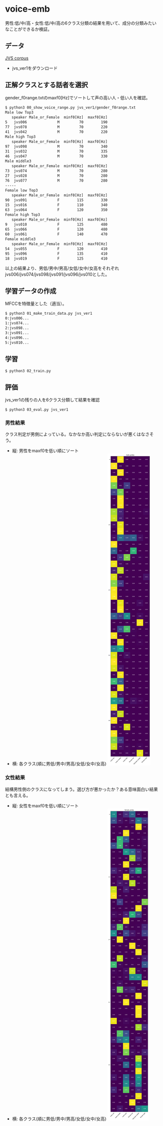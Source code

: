 # voice-emb
男性:低/中/高・女性:低/中/高の6クラス分類の結果を用いて、成分の分類みたいなことができるか検証。

## データ
[JVS corpus](https://sites.google.com/site/shinnosuketakamichi/research-topics/jvs_corpus)
+ jvs_ver1をダウンロード

##  正解クラスとする話者を選択
gender_f0range.txtのmaxf0[Hz]でソートして声の高い人・低い人を確認。

```
$ python3 00_show_voice_range.py jvs_ver1/gender_f0range.txt 
Male low Top3
   speaker Male_or_Female  minf0[Hz]  maxf0[Hz]
5   jvs006              M         70        190
77  jvs078              M         70        220
41  jvs042              M         70        220
Male high Top3
   speaker Male_or_Female  minf0[Hz]  maxf0[Hz]
97  jvs098              M         70        340
31  jvs032              M         70        335
46  jvs047              M         70        330
Male middle3
   speaker Male_or_Female  minf0[Hz]  maxf0[Hz]
73  jvs074              M         70        280
27  jvs028              M         70        280
76  jvs077              M         70        280
-----
Female low Top3
   speaker Male_or_Female  minf0[Hz]  maxf0[Hz]
90  jvs091              F        115        330
15  jvs016              F        110        340
63  jvs064              F        120        350
Female high Top3
   speaker Male_or_Female  minf0[Hz]  maxf0[Hz]
9   jvs010              F        125        480
65  jvs066              F        120        480
60  jvs061              F        140        470
Female middle3
   speaker Male_or_Female  minf0[Hz]  maxf0[Hz]
54  jvs055              F        120        410
95  jvs096              F        135        410
18  jvs019              F        125        410
```

以上の結果より、男低/男中/男高/女低/女中/女高をそれぞれjvs006/jvs074/jvs098/jvs091/jvs096/jvs010とした。

## 学習データの作成
MFCCを特徴量とした（適当）。
```
$ python3 01_make_train_data.py jvs_ver1
0:jvs006...
1:jvs074...
2:jvs098...
3:jvs091...
4:jvs096...
5:jvs010...
```

## 学習
```
$ python3 02_train.py
```

## 評価
jvs_ver1の残りの人を6クラス分類して結果を確認

```
$ python3 03_eval.py jvs_ver1
```

### 男性結果
クラス判定が男側によっている。なかなか高い判定にならないが悪くはなさそう。
+ 縦: 男性をmaxf0を低い順にソート
+ 横: 各クラス(順に男低/男中/男高/女低/女中/女高)
![male_proba](male_proba.png)

### 女性結果
結構男性側のクラスになってしまう。選び方が悪かったか？ある意味面白い結果とも言える。
+ 縦: 女性をmaxf0を低い順にソート
+ 横: 各クラス(順に男低/男中/男高/女低/女中/女高)
![female_proba](female_proba.png)